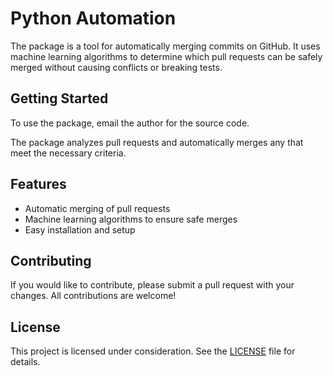 # Python Automation

The package is a tool for automatically merging commits on GitHub. It uses machine learning algorithms to determine which pull requests can be safely merged without causing conflicts or breaking tests.

## Getting Started

To use the package, email the author for the source code.

The package analyzes pull requests and automatically merges any that meet the necessary criteria.

## Features

- Automatic merging of pull requests
- Machine learning algorithms to ensure safe merges
- Easy installation and setup

## Contributing

If you would like to contribute, please submit a pull request with your changes. All contributions are welcome!

## License

This project is licensed under consideration. See the [LICENSE](LICENSE) file for details.

